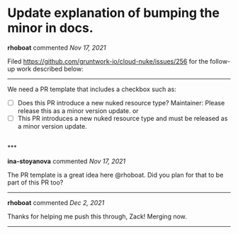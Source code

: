 # Update explanation of bumping the minor in docs.

**rhoboat** commented *Nov 17, 2021*

Filed https://github.com/gruntwork-io/cloud-nuke/issues/256 for the follow-up work described below:

----

We need a PR template that includes a checkbox such as:

- [ ] Does this PR introduce a new nuked resource type? Maintainer: Please release this as a minor version update.
or
- [ ] This PR introduces a new nuked resource type and must be released as a minor version update.
<br />
***


**ina-stoyanova** commented *Nov 17, 2021*

The PR template is a great idea here @rhoboat. Did you plan for that to be part of this PR too? 
***

**rhoboat** commented *Dec 2, 2021*

Thanks for helping me push this through, Zack! Merging now.
***

